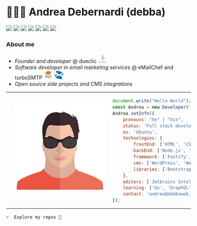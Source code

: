 # 👨‍💻️😎 **Andrea Debernardi (debba)**

[![](https://img.shields.io/badge/-Facebook-informational?style=for-the-badge&logo=facebook&logoColor=white&color=3b5998)](https://facebook.com/debba20)
[![](https://img.shields.io/badge/-Twitter-informational?style=for-the-badge&logo=twitter&logoColor=white&color=00aced)](https://twitter.com/debba_92)
[![](https://img.shields.io/badge/-Instagram-informational?style=for-the-badge&logo=instagram&logoColor=white&color=C13584)](https://instagram.com/debba_92)
[![](https://img.shields.io/badge/-Linkedin-informational?style=for-the-badge&logo=linkedin&logoColor=white&color=2867B2)](https://linkedin.com/in/andrea-debernardi)
[![](https://img.shields.io/badge/-Telegram-informational?style=for-the-badge&logo=telegram&logoColor=white&color=0088cc)](https://t.me/debba)
[![](https://img.shields.io/badge/-Dev-informational?style=for-the-badge&logo=devto&logoColor=white&color=000000)](https://dev.to/debba)
[![](https://img.shields.io/badge/-WordPress-informational?style=for-the-badge&logo=devto&logoColor=white&color=21759b)](https://profiles.wordpress.org/dueclic)

### About me

- *Founder and developer* @ dueclic  [![](https://raw.githubusercontent.com/debba/debba/main/assets/dueclic.png)](https://www.dueclic.com)
- *Software developer in email marketing services* @ eMailChef and turboSMTP [![](https://raw.githubusercontent.com/debba/debba/main/assets/emailchef.png)](https://www.emailchef.com)  [![](https://raw.githubusercontent.com/debba/debba/main/assets/turbosmtp.png)](https://www.serversmtp.com)
- *Open source side projects and CMS integrations*

---
<img align='left' style="padding:20px;vertical-align: middle;" src="https://raw.githubusercontent.com/debba/debba/main/assets/me.png" height="auto" width="250px">

```js
document.write("Hello World");
const Andrea = new Developer('Andrea Debernardi');
Andrea.setInfo({
    pronouns: "he" | "his",
    status: 'Full stack developer',
    os: 'Ubuntu',
    technologies: {
        frontEnd: ['HTML', 'CSS', 'SASS', 'Javascript', 'Webpack', 'Gulp'],
        backEnd: ['Node.js', 'PHP', 'Python'],
        framework: ['Fastify', 'Slim', 'Angular'],
        cms: ['WordPress', 'WooCommerce', 'PrestaShop', 'Magento', 'Shopify'],
        libraries: ['Bootstrap', 'React']
    },
    editors: ['Jetbrains IntelliJ', 'Vim'],
    learning: ['Go', 'GraphQL'],
    contact: 'andrea@debbaweb.it'
});
```

----

```zsh
>  Explore my repos 🚀
```